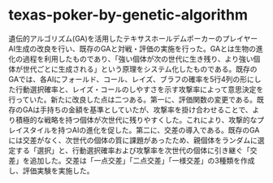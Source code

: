 # texas-poker-by-genetic-algorithm
遺伝的アルゴリズム(GA)を活用したテキサスホールデムポーカーのプレイヤーAI生成の改良を行い、既存のGAと対戦・評価の実施を行った。GAとは生物の進化の過程を利用したものであり、「強い個体が次の世代に生き残り、より強い個体が世代ごとに生成される」という原理をシステム化したものである。既存のGAでは、各AIにフォールド、コール、レイズ、ブラフの確率を5行4列の形にした行動選択確率と、レイズ・コールのしやすさを示す攻撃率によって意思決定を行っていた。新たに改良した点は二つある。第一に、評価関数の変更である。既存のGAは手持ちの金額を基準としていたが、攻撃率を掛け合わせることで、より積極的な戦略を持つ個体が次世代に残りやすくした。これにより、攻撃的なプレイスタイルを持つAIの進化を促した。第二に、交差の導入である。既存のGAには交差がなく、次世代の個体の質に課題があったため、親個体をランダムに選定する「選択」と、行動選択確率および攻撃率を次世代の個体に引き継ぐ「交差」を追加した。交差は「一点交差」「二点交差」「一様交差」の3種類を作成し、評価実験を実施した。
